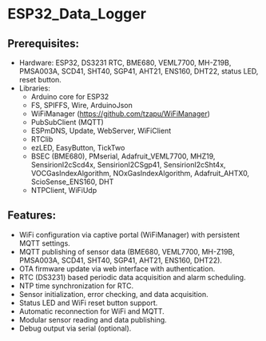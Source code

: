 # ESP32_Data_Logger

## Prerequisites:
- Hardware: ESP32, DS3231 RTC, BME680, VEML7700, MH-Z19B, PMSA003A, SCD41, SHT40, SGP41, AHT21, ENS160, DHT22, status LED, reset button.
- Libraries:
    * Arduino core for ESP32
    * FS, SPIFFS, Wire, ArduinoJson
    * WiFiManager (https://github.com/tzapu/WiFiManager)
    * PubSubClient (MQTT)
    * ESPmDNS, Update, WebServer, WiFiClient
    * RTClib
    * ezLED, EasyButton, TickTwo
    * BSEC (BME680), PMserial, Adafruit_VEML7700, MHZ19, SensirionI2cScd4x, SensirionI2CSgp41, SensirionI2cSht4x, VOCGasIndexAlgorithm, NOxGasIndexAlgorithm, Adafruit_AHTX0, ScioSense_ENS160, DHT
    * NTPClient, WiFiUdp

## Features:
- WiFi configuration via captive portal (WiFiManager) with persistent MQTT settings.
- MQTT publishing of sensor data (BME680, VEML7700, MH-Z19B, PMSA003A, SCD41, SHT40, SGP41, AHT21, ENS160, DHT22).
- OTA firmware update via web interface with authentication.
- RTC (DS3231) based periodic data acquisition and alarm scheduling.
- NTP time synchronization for RTC.
- Sensor initialization, error checking, and data acquisition.
- Status LED and WiFi reset button support.
- Automatic reconnection for WiFi and MQTT.
- Modular sensor reading and data publishing.
- Debug output via serial (optional).
